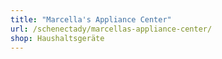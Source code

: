 ```yaml
---
title: "Marcella's Appliance Center"
url: /schenectady/marcellas-appliance-center/
shop: Haushaltsgeräte
---
```

